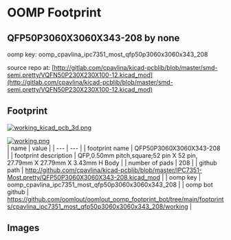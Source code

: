 # OOMP Footprint  
## QFP50P3060X3060X343-208  by none  
  
oomp key: oomp_cpavlina_ipc7351_most_qfp50p3060x3060x343_208  
  
source repo at: [http://gitlab.com/cpavlina/kicad-pcblib/blob/master/smd-semi.pretty/VQFN50P230X230X100-12.kicad_mod](http://gitlab.com/cpavlina/kicad-pcblib/blob/master/smd-semi.pretty/VQFN50P230X230X100-12.kicad_mod)  
## Footprint  
  
[![working_kicad_pcb_3d.png](working_kicad_pcb_3d_600.png)](working_kicad_pcb_3d.png)  
  
[![working.png](working_600.png)](working.png)  
| name | value | 
| --- | --- | 
| footprint name | QFP50P3060X3060X343-208 | 
| footprint description | QFP,0.50mm pitch,square;52 pin X 52 pin, 27.79mm X 27.79mm X 3.43mm H Body | 
| number of pads | 208 | 
| github path | http://github.com/cpavlina/kicad-pcblib/blob/master/IPC7351-Most.pretty/QFP50P3060X3060X343-208.kicad_mod | 
| oomp key | oomp_cpavlina_ipc7351_most_qfp50p3060x3060x343_208 | 
| oomp bot github | https://github.com/oomlout/oomlout_oomp_footprint_bot/tree/main/footprints/cpavlina_ipc7351_most_qfp50p3060x3060x343_208/working | 
## Images  
